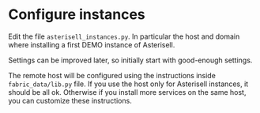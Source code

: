 # Configure instances

Edit the file ``asterisell_instances.py``. In particular the host and domain where installing a first DEMO instance of Asterisell.

Settings can be improved later, so initially start with good-enough settings.

The remote host will be configured using the instructions inside ``fabric_data/lib.py`` file. 
If you use the host only for Asterisell instances, it should be all ok. 
Otherwise if you install more services on the same host, you can customize these instructions.
